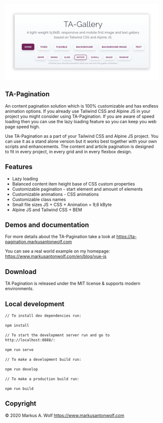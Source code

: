 <p align="center">
  <img src="./public/assets/img/ta-pagination.png" width="900px" />
</p>

## TA-Pagination

An content pagination solution which is 100% customizable and has endless animation options. If you already use Tailwind CSS and Alpine JS in your project you might consider using TA-Pagination. If you are aware of speed loading then you can use the lazy loading feature so you can keep you web page speed high.

Use TA-Pagination as a part of your Tailwind CSS and Alpine JS project. You can use it as a stand alone version but it works best together with your own scripts and enhancements. The content and article pagination is designed to fit in every project, in every grid and in every flexbox design.

## Features

- Lazy loading
- Balanced content item height base of CSS custom properties
- Customizable pagination - start element and amount of elements
- Customizable animations - CSS animations
- Customizable class names
- Small file sizes JS + CSS + Animation = 9,6 kByte
- Alpine JS and Tailwind CSS + BEM

## Demos and documentation

For more details about the TA-Pagination take a look at <https://ta-pagination.markusantonwolf.com>

You can see a real world example on my homepage: <https://www.markusantonwolf.com/en/blog/vue-js>

## Download

TA Pagination is released under the MIT license & supports modern environments.

## Local development

```
// To install dev dependencies run:

npm install

// To start the development server run and go to http://localhost:8888/:

npm run serve

// To make a development build run:

npm run develop

// To make a production build run:

npm run build
```

## Copyright

© 2020 Markus A. Wolf
<https://www.markusantonwolf.com>
